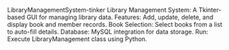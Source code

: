 LibraryManagementSystem-tinker
Library Management System: A Tkinter-based GUI for managing library data.
Features: Add, update, delete, and display book and member records.
Book Selection: Select books from a list to auto-fill details.
Database: MySQL integration for data storage.
Run: Execute LibraryManagement class using Python.
